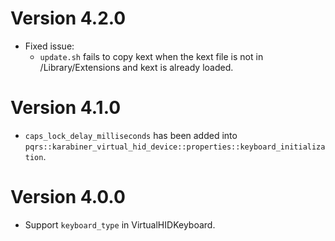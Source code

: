 # Version 4.2.0

* Fixed issue:
  * `update.sh` fails to copy kext when the kext file is not in /Library/Extensions and kext is already loaded.


# Version 4.1.0

* `caps_lock_delay_milliseconds` has been added into `pqrs::karabiner_virtual_hid_device::properties::keyboard_initialization`.


# Version 4.0.0

* Support `keyboard_type` in VirtualHIDKeyboard.
